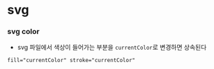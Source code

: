 # svg
### svg color
- svg 파일에서 색상이 들어가는 부분을 `currentColor`로 변경하면 상속된다
```
fill="currentColor" stroke="currentColor"
```
